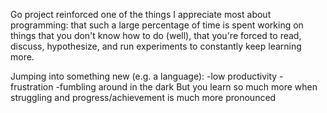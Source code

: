 Go project reinforced one of the things I appreciate most about programming: that such a large percentage of time is spent working on things that you don't know how to do (well), that you're forced to read, discuss, hypothesize, and run experiments to constantly keep learning more.

Jumping into something new (e.g. a language):
-low productivity
-frustration
-fumbling around in the dark
But you learn so much more when struggling and progress/achievement is much more pronounced

